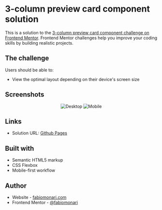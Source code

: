 # 3-column preview card component solution

This is a solution to the [3-column preview card component challenge on Frontend Mentor](https://www.frontendmentor.io/challenges/3column-preview-card-component-pH92eAR2-). Frontend Mentor challenges help you improve your coding skills by building realistic projects. 


## The challenge

Users should be able to:

- View the optimal layout depending on their device's screen size

## Screenshots

<div align="center">
  <img src="screenshot-desktop.png" alt="Desktop"/>
  <img src="screenshot-mobile.jpeg" alt="Mobile"/>
</div>

## Links

- Solution URL: [Github Pages](https://fabiomonari.github.io/frontend-mentor/challenges/3-column-preview-card)

## Built with

- Semantic HTML5 markup
- CSS Flexbox
- Mobile-first workflow



## Author

- Website - [fabiomonari.com](https://www.fabiomonari.com)
- Frontend Mentor - [@fabiomonari](https://www.frontendmentor.io/profile/fabiomonari)